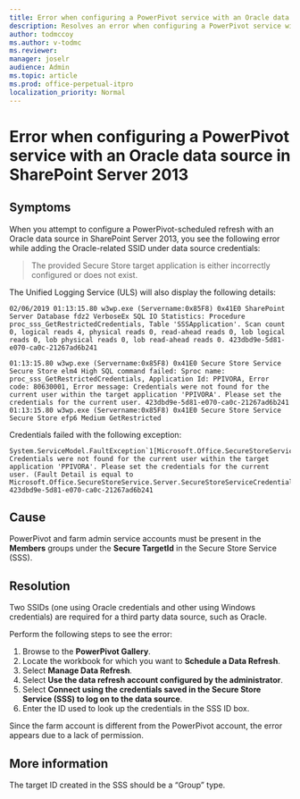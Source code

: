 ```yaml
---
title: Error when configuring a PowerPivot service with an Oracle data source in SharePoint Server 2013
description: Resolves an error when configuring a PowerPivot service with an Oracle data source in SharePoint Server 2013.
author: todmccoy
ms.author: v-todmc
ms.reviewer: 
manager: joselr
audience: Admin
ms.topic: article
ms.prod: office-perpetual-itpro
localization_priority: Normal 
---
```


# Error when configuring a PowerPivot service with an Oracle data source in SharePoint Server 2013

## Symptoms
When you attempt to configure a PowerPivot-scheduled refresh with an Oracle data source in SharePoint Server 2013, you see the following error while adding the Oracle-related SSID under data source credentials:

> The provided Secure Store target application is either incorrectly configured or does not exist.

The Unified Logging Service (ULS) will also display the following details:

```
02/06/2019 01:13:15.80 w3wp.exe (Servername:0x85F8) 0x41E0 SharePoint Server Database fdz2 VerboseEx SQL IO Statistics: Procedure proc_sss_GetRestrictedCredentials, Table 'SSSApplication'. Scan count 0, logical reads 4, physical reads 0, read-ahead reads 0, lob logical reads 0, lob physical reads 0, lob read-ahead reads 0. 423dbd9e-5d81-e070-ca0c-21267ad6b241

01:13:15.80 w3wp.exe (Servername:0x85F8) 0x41E0 Secure Store Service Secure Store elm4 High SQL command failed: Sproc name: proc_sss_GetRestrictedCredentials, Application Id: PPIVORA, Error code: 80630001, Error message: Credentials were not found for the current user within the target application 'PPIVORA'. Please set the credentials for the current user. 423dbd9e-5d81-e070-ca0c-21267ad6b241
01:13:15.80 w3wp.exe (Servername:0x85F8) 0x41E0 Secure Store Service Secure Store efp6 Medium GetRestricted
```

Credentials failed with the following exception:

```
System.ServiceModel.FaultException`1[Microsoft.Office.SecureStoreService.Server.SecureStoreServiceCredentialsNotFoundFault]: Credentials were not found for the current user within the target application 'PPIVORA'. Please set the credentials for the current user. (Fault Detail is equal to Microsoft.Office.SecureStoreService.Server.SecureStoreServiceCredentialsNotFoundFault). 423dbd9e-5d81-e070-ca0c-21267ad6b241
```

## Cause
PowerPivot and farm admin service accounts must be present in the **Members** groups under the **Secure TargetId** in the Secure Store Service (SSS).

## Resolution
Two SSIDs (one using Oracle credentials and other using Windows credentials) are required for a third party data source, such as Oracle.

Perform the following steps to see the error:

1. Browse to the **PowerPivot Gallery**.
2. Locate the workbook for which you want to **Schedule a Data Refresh**.
3. Select **Manage Data Refresh**.
4. Select **Use the data refresh account configured by the administrator**.
5. Select **Connect using the credentials saved in the Secure Store Service (SSS) to log on to the data source**.
6. Enter the ID used to look up the credentials in the SSS ID box.

Since the farm account is different from the PowerPivot account, the error appears due to a lack of permission.

## More information
The target ID created in the SSS should be a “Group” type.